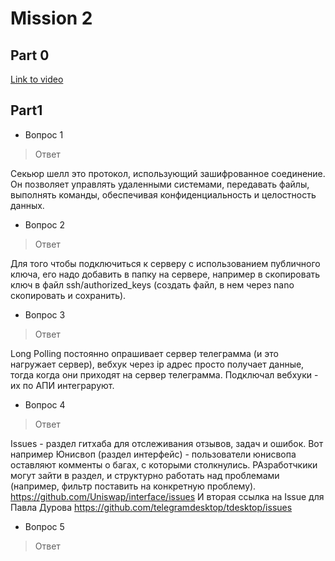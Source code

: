 # Mission 2

## Part 0

[Link to video](https://www.youtube.com/watch?v=UUhavvMO2FQ)

## Part1

- Вопрос 1	 
> Ответ
>
Секьюр шелл это протокол, использующий зашифрованное соединение. Он позволяет управлять удаленными системами, передавать файлы, выполнять команды, обеспечивая конфиденциальность и целостность данных.

- Вопрос 2	 
> Ответ
> 
Для того чтобы подключиться к серверу с использованием публичного ключа, его надо добавить в папку на сервере, например в скопировать ключ в файл ssh/authorized_keys (создать файл, в нем через nano скопировать и сохранить).

- Вопрос 3	 
> Ответ
> 
Long Polling постоянно опрашивает сервер телеграмма (и это нагружает сервер), вебхук через ip адрес просто получает данные, тогда когда они приходят на сервер телеграмма. Подключал вебхуки - их по АПИ интеграруют. 

- Вопрос 4	 
> Ответ
>
Issues - раздел гитхаба для отслеживания отзывов, задач и ошибок. Вот например Юнисвоп (раздел интерфейс) - пользователи юнисвопа оставляют комменты о багах, с которыми столкнулись. РАзработчкики могут зайти в раздел, и структурно работать над проблемами (например, фильтр поставить на конкретную проблему). https://github.com/Uniswap/interface/issues И вторая ссылка на Issue для Павла Дурова https://github.com/telegramdesktop/tdesktop/issues 

- Вопрос 5	 
> Ответ  
